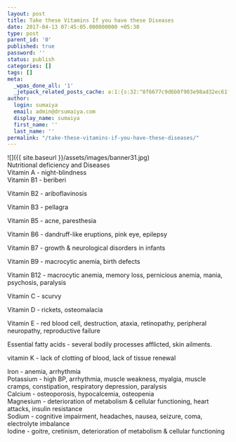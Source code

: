 ```yaml
---
layout: post
title: Take these Vitamins If you have these Diseases
date: 2017-04-13 07:45:05.000000000 +05:30
type: post
parent_id: '0'
published: true
password: ''
status: publish
categories: []
tags: []
meta:
  _wpas_done_all: '1'
  _jetpack_related_posts_cache: a:1:{s:32:"8f6677c9d6b0f903e98ad32ec61f8deb";a:2:{s:7:"expires";i:1593852821;s:7:"payload";a:3:{i:0;a:1:{s:2:"id";i:2005;}i:1;a:1:{s:2:"id";i:1783;}i:2;a:1:{s:2:"id";i:1769;}}}}
author:
  login: sumaiya
  email: admin@drsumaiya.com
  display_name: sumaiya
  first_name: ''
  last_name: ''
permalink: "/take-these-vitamins-if-you-have-these-diseases/"
---
```

![]({{ site.baseurl }}/assets/images/banner31.jpg)  
Nutritional deficiency and Diseases  
Vitamin A - night-blindness  
Vitamin B1 - beriberi

Vitamin B2 - ariboflavinosis

Vitamin B3 - pellagra

Vitamin B5 - acne, paresthesia

Vitamin B6 - dandruff-like eruptions, pink eye, epilepsy

Vitamin B7 - growth & neurological disorders in infants

Vitamin B9 - macrocytic anemia, birth defects

Vitamin B12 - macrocytic anemia, memory loss, pernicious anemia, mania, psychosis, paralysis

Vitamin C - scurvy

Vitamin D - rickets, osteomalacia

Vitamin E - red blood cell, destruction, ataxia, retinopathy, peripheral neuropathy, reproductive failure

Essential fatty acids - several bodily processes afflicted, skin ailments.

vitamin K - lack of clotting of blood, lack of tissue renewal

Iron - anemia, arrhythmia  
Potassium - high BP, arrhythmia, muscle weakness, myalgia, muscle cramps, constipation, respiratory depression, paralysis  
Calcium - osteoporosis, hypocalcemia, osteopenia  
Magnesium - deterioration of metabolism & cellular functioning, heart attacks, insulin resistance  
Sodium - cognitive impairment, headaches, nausea, seizure, coma, electrolyte imbalance  
Iodine - goitre, cretinism, deterioration of metabolism & cellular functioning

